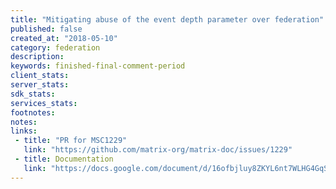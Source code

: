 ```yaml
---
title: "Mitigating abuse of the event depth parameter over federation"
published: false
created_at: "2018-05-10"
category: federation
description:
keywords: finished-final-comment-period
client_stats:
server_stats:
sdk_stats:
services_stats:
footnotes:
notes:
links:
 - title: "PR for MSC1229"
   link: "https://github.com/matrix-org/matrix-doc/issues/1229"
 - title: Documentation
   link: "https://docs.google.com/document/d/16ofbjluy8ZKYL6nt7WLHG4GqSodJUWLUxHhI6xPEjr4/edit"
---
```

